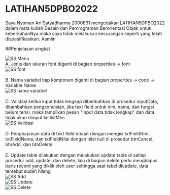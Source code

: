 # LATIHAN5DPBO2022

Saya Nyoman Ari Satyadharma 2000831 mengerjakan LATIHAN5DPBO2022 dalam mata kuliah Desain dan Pemrograman Berorientasi Objek untuk keberkahanNya maka saya tidak melakukan kecurangan seperti yang telah dispesifikasikan. Aamiin

##Penjelasan singkat

![SS Menu](https://user-images.githubusercontent.com/90953569/159036305-338c4fdc-1661-40db-a3fe-a9bad02b56e8.png)
<br>
A. Jenis dan ukuran font diganti di bagian properties -> font
<br>
![SS font](https://user-images.githubusercontent.com/90953569/159036771-c04e7787-10c8-4a55-bd28-9d7b514e8287.png)
<br><br>
B. Nama variabel tiap komponen diganti di bagian properties -> code -> Variable Name
<br>
![SS nama variabel](https://user-images.githubusercontent.com/90953569/159036863-81ca5a6c-1198-465c-a4da-6709275a7e02.png)
<br><br>
C. Validasi ketika input tidak lengkap ditambahkan di prosedur inputData, ditambahkan pengkondisian, jika text field untuk nim, nama, dan fungsi belum terisi, maka tampilkan pesan "Input data tidak lengkap" dan data tidak akan diinput ke listMhs
<br>
![SS Validasi](https://user-images.githubusercontent.com/90953569/159034985-53969de0-004e-48b2-a928-5501eda0880a.png)
<br><br>
D. Penghapusan data di text field dibuat dengan mengisi txtFieldNim, txtFieldNama, dan txtFieldNilai dengan nilai null di prosedur btnCancel, btnAdd, dan btnDelete
<br><br>
E. Update table dilakukan dengan melakukan update table di setiap prosedur add, update, dan delete, lalu di bagian delete perlu menghapus baris record yang diklik oleh user sehingga saat tabel diupdate, data tersebut sudah hilang
<br>
![SS Add](https://user-images.githubusercontent.com/90953569/159036202-6c98ad91-9e68-489a-87ed-94f2e8b23964.png)
<br>
![SS Update](https://user-images.githubusercontent.com/90953569/159036213-92236c70-7e85-4284-8f0e-9b5092927080.png)
<br>
![SS Delete](https://user-images.githubusercontent.com/90953569/159036161-2cdb7630-1e82-49df-9db0-b989429fdb5e.png)
<br>
